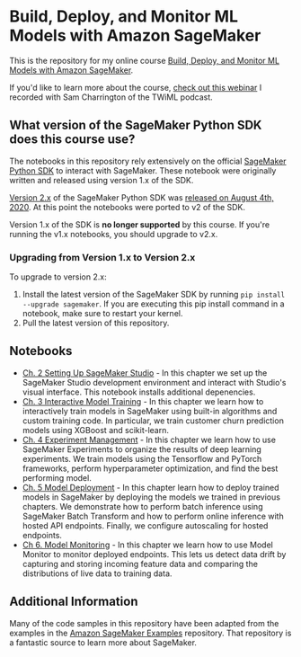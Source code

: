# Build, Deploy, and Monitor ML Models with Amazon SageMaker

This is the repository for my online course [Build, Deploy, and Monitor ML Models with Amazon SageMaker](https://mlinproduction.teachable.com/p/build-deploy-and-monitor-ml-models-with-amazon-sagemaker?utm_source=mlinproduction&utm_medium=github&utm_campaign=course_repo).

If you'd like to learn more about the course, [check out this webinar](https://twimlai.com/sagemaker?utm_source=ml_in_production_webinar&utm_medium=affiliate_course&utm_campaign=sagemaker_course_202008) I recorded with Sam Charrington of the TWiML podcast.

## What version of the SageMaker Python SDK does this course use?

The notebooks in this repository rely extensively on the official [SageMaker Python SDK](https://sagemaker.readthedocs.io/en/stable/) to interact with SageMaker. These notebook were originally written and released using version 1.x of the SDK. 

[Version 2.x](https://sagemaker.readthedocs.io/en/stable/v2.html) of the SageMaker Python SDK was [released on August 4th, 2020](https://pypi.org/project/sagemaker/#history). At this point the notebooks were ported to v2 of the SDK.

Version 1.x of the SDK is **no longer supported** by this course. If you're running the v1.x notebooks, you should upgrade to v2.x.

### Upgrading from Version 1.x to Version 2.x

To upgrade to version 2.x:

1. Install the latest version of the SageMaker SDK by running `pip install --upgrade sagemaker`. If you are executing this pip install command in a notebook, make sure to restart your kernel.
2. Pull the latest version of this repository.

## Notebooks

* [Ch. 2 Setting Up SageMaker Studio](https://github.com/lpatruno/sagemaker-course/blob/master/notebooks/ch02_setup.ipynb) - In this chapter we set up the SageMaker Studio development environment and interact with Studio's visual interface. This notebook installs additional depenencies.
* [Ch. 3 Interactive Model Training](https://github.com/lpatruno/sagemaker-course/blob/master/notebooks/ch03_interactive_model_training.ipynb) - In this chapter we learn how to interactively train models in SageMaker using built-in algorithms and custom training code. In particular, we train customer churn prediction models using XGBoost and scikit-learn.
* [Ch. 4 Experiment Management](https://github.com/lpatruno/sagemaker-course/blob/master/notebooks/ch04_experiment_management.ipynb) - In this chapter we learn how to use SageMaker Experiments to organize the results of deep learning experiments. We train models using the Tensorflow and PyTorch frameworks, perform hyperparameter optimization, and find the best performing model.
* [Ch. 5 Model Deployment](https://github.com/lpatruno/sagemaker-course/blob/master/notebooks/ch05_model_deployment.ipynb) - In this chapter learn how to deploy trained models in SageMaker by deploying the models we trained in previous chapters. We demonstrate how to perform batch inference using SageMaker Batch Transform and how to perform online inference with hosted API endpoints. Finally, we configure autoscaling for hosted endpoints.
* [Ch 6. Model Monitoring](https://github.com/lpatruno/sagemaker-course/blob/master/notebooks/ch05_model_deployment.ipynb) - In this chapter we learn how to use Model Monitor to monitor deployed endpoints. This lets us detect data drift by capturing and storing incoming feature data and comparing the distributions of live data to training data.


## Additional Information

Many of the code samples in this repository have been adapted from the examples in the [Amazon SageMaker Examples](https://github.com/awslabs/amazon-sagemaker-examples/) repository. That repository is a fantastic source to learn more about SageMaker. 
